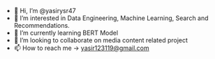 - 👋 Hi, I’m @yasirysr47
- 👀 I’m interested in Data Engineering, Machine Learning, Search and Recommendations.
- 🌱 I’m currently learning BERT Model
- 💞️ I’m looking to collaborate on media content related project
- 📫 How to reach me -> yasir123119@gmail.com

<!---
yasirysr47/yasirysr47 is a ✨ special ✨ repository because its `README.md` (this file) appears on your GitHub profile.
You can click the Preview link to take a look at your changes.
--->
